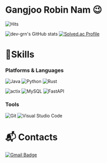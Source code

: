 # Gangjoo Robin Nam 😉

![Hits](https://hits.seeyoufarm.com/api/count/incr/badge.svg?url=https%3A%2F%2Fgithub.com%2Fdev-grn&count_bg=%23FFDAC7&title_bg=%23FFADAD&icon=&icon_color=%23E7E7E7&title=hits&edge_flat=false)

![dev-grn's GitHub stats](https://github-readme-stats.vercel.app/api?username=dev-grn&show_icons=true&theme=radical)
[![Solved.ac Profile](http://mazassumnida.wtf/api/v2/generate_badge?boj=i_eat_you)](https://solved.ac/i_eat_you/)
# 💪Skills
### Platforms & Languages
![Java](https://img.shields.io/badge/Java-007396.svg?&style=for-the-badge&logo=Java&logoColor=white)
![Python](https://img.shields.io/badge/Python-3776AB.svg?&style=for-the-badge&logo=Python&logoColor=white)
![Rust](https://img.shields.io/badge/Rust-000000.svg?&style=for-the-badge&logo=Rust&logoColor=white)

![actix](https://img.shields.io/badge/actix-000000.svg?&style=for-the-badge&logo=actix&logoColor=white)
![MySQL](https://img.shields.io/badge/MySQL-4479A1.svg?&style=for-the-badge&logo=MySQL&logoColor=white)
![FastAPI](https://img.shields.io/badge/FastAPI-009688.svg?&style=for-the-badge&logo=FastAPI&logoColor=white)


### Tools
![Git](https://img.shields.io/badge/Git-F05032.svg?&style=for-the-badge&logo=Git&logoColor=white)
![Visual Studio Code](https://img.shields.io/badge/Visual%20Studio%20Code-007ACC.svg?&style=for-the-badge&logo=Visual%20Studio%20Code&logoColor=white)
 
# :mailbox_with_mail: Contacts
[![Gmail Badge](https://img.shields.io/badge/Gmail-d14836?style=flat-square&logo=Gmail&logoColor=white&link=mailto:devgrn@codefly.kr)](mailto:devgrn@codefly.kr)
